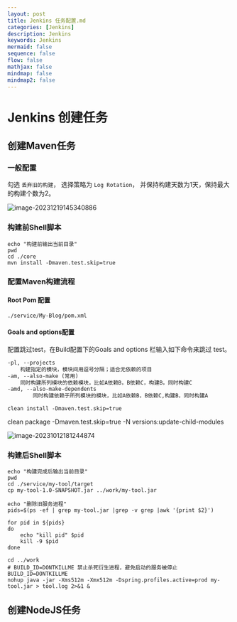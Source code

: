 ```yaml
---
layout: post
title: Jenkins 任务配置.md
categories: [Jenkins]
description: Jenkins
keywords: Jenkins
mermaid: false
sequence: false
flow: false
mathjax: false
mindmap: false
mindmap2: false
---
```

# Jenkins 创建任务

## 创建Maven任务

### 一般配置

勾选 `丢弃旧的构建`， 选择策略为 `Log Rotation`， 并保持构建天数为1天，保持最大的构建个数为2。

![image-20231219145340886](https://oss.xubighead.top/oss/image/202506/1929820481415909378.png)



### 构建前Shell脚本

```shell
echo "构建前输出当前目录"
pwd
cd ./core
mvn install -Dmaven.test.skip=true
```



### 配置Maven构建流程

#### Root Pom 配置

```
./service/My-Blog/pom.xml
```



#### Goals and options配置

配置跳过test，在Build配置下的Goals and options 栏输入如下命令来跳过 test。

```xml
-pl, --projects
    构建指定的模块，模块间用逗号分隔；适合无依赖的项目
-am, --also-make (常用)
    同时构建所列模块的依赖模块，比如A依赖B，B依赖C，构建B，同时构建C
-amd, --also-make-dependents
        同时构建依赖于所列模块的模块，比如A依赖B，B依赖C,构建B，同时构建A
```

```shell
clean install -Dmaven.test.skip=true
```

clean package -Dmaven.test.skip=true -N versions:update-child-modules



![image-20231012181244874](https://oss.xubighead.top/oss/image/202506/1929825126800527362.png)



### 构建后Shell脚本

```shell
echo "构建完成后输出当前目录"
pwd
cd ./service/my-tool/target
cp my-tool-1.0-SNAPSHOT.jar ../work/my-tool.jar

echo "删除旧服务进程"
pids=$(ps -ef | grep my-tool.jar |grep -v grep |awk '{print $2}')
 
for pid in ${pids}
do
    echo "kill pid" $pid
    kill -9 $pid
done

cd ../work
# BUILD_ID=DONTKILLME 禁止杀死衍生进程，避免启动的服务被停止
BUILD_ID=DONTKILLME
nohup java -jar -Xms512m -Xmx512m -Dspring.profiles.active=prod my-tool.jar > tool.log 2>&1 &
```



## 创建NodeJS任务
